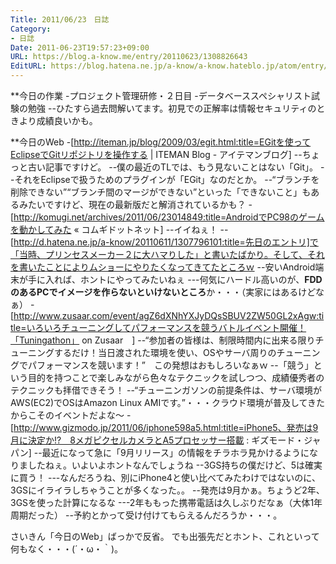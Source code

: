 ```yaml
---
Title: 2011/06/23　日誌
Category:
- 日誌
Date: 2011-06-23T19:57:23+09:00
URL: https://blog.a-know.me/entry/20110623/1308826643
EditURL: https://blog.hatena.ne.jp/a-know/a-know.hateblo.jp/atom/entry/12921228815727979590
---
```


**今日の作業
-プロジェクト管理研修・２日目
-データベーススペシャリスト試験の勉強
--ひたすら過去問解いてます。初見での正解率は情報セキュリティのときより成績良いかも。


**今日のWeb
-[http://iteman.jp/blog/2009/03/egit.html:title=EGitを使ってEclipseでGitリポジトリを操作する | ITEMAN Blog - アイテマンブログ]
--ちょっと古い記事ですけど。
--僕の最近のTLでは、もう見ないことはない「Git」。
--それをEclipseで扱うためのプラグインが「EGit」なのだとか。
--“ブランチを削除できない”“ブランチ間のマージができない”といった「できないこと」もあるみたいですけど、現在の最新版だと解消されているかも？
-[http://komugi.net/archives/2011/06/23014849:title=AndroidでPC98のゲームを動かしてみた &laquo;  コムギドットネット]
--イイねぇ！
--[http://d.hatena.ne.jp/a-know/20110611/1307796101:title=先日のエントリ]で「当時、プリンセスメーカー２に大ハマりした」と書いたばかり。そして、それを書いたことによりムショーにやりたくなってきてたところｗ
--安いAndroid端末が手に入れば、ホントにやってみたいねぇ
---何気にハードル高いのが、<span class="deco" style="font-weight:bold;">FDDのあるPCでイメージを作らないといけないところ</span>か・・・（実家にはあるけどなぁ）
-[http://www.zusaar.com/event/agZ6dXNhYXJyDQsSBUV2ZW50GL2xAgw:title=いろいろチューニングしてパフォーマンスを競うバトルイベント開催！「Tuningathon」 on Zusaar　]
--“参加者の皆様は、制限時間内に出来る限りチューニングするだけ！当日渡された環境を使い、OSやサーバ周りのチューニングでパフォーマンスを競います！”　この発想はおもしろいなぁｗ
--「競う」という目的を持つことで楽しみながら色々なテクニックを試しつつ、成績優秀者のテクニックも拝借できそう！
--“チューニンガソンの前提条件は、サーバ環境がAWS(EC2)でOSはAmazon Linux AMIです。”・・・クラウド環境が普及してきたからこそのイベントだよな〜
-[http://www.gizmodo.jp/2011/06/iphone598a5.html:title=iPhone5、発売は9月に決定か!?　8メガピクセルカメラとA5プロセッサー搭載 : ギズモード・ジャパン]
--最近になって急に「9月リリース」の情報をチラホラ見かけるようになりましたねぇ。いよいよホントなんでしょうね
--3GS持ちの僕だけど、5は確実に買う！
---なんだろうね、別にiPhone4と使い比べてみたわけではないのに、3GSにイライラしちゃうことが多くなった。。
--発売は9月かぁ。ちょうど2年、3GSを使った計算になるな
---2年ももった携帯電話は久しぶりだなぁ（大体1年周期だった）
--予約とかって受け付けてもらえるんだろうか・・・。



さいきん「今日のWeb」ばっかで反省。
でも出張先だとホント、これといって何もなく・・・(´・ω・｀)。


<script src="https://moshi-moshi.moshimo.works/moshimoshi/a_know_blog/20110623-1308826643?title=2011/06/23%E3%80%80%E6%97%A5%E8%AA%8C"></script>
